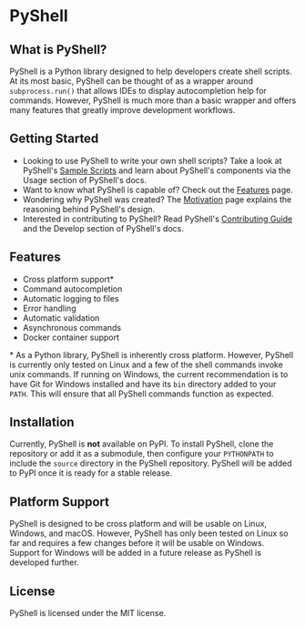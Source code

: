# PyShell
## What is PyShell?
PyShell is a Python library designed to help developers create shell scripts.
At its most basic, PyShell can be thought of as a wrapper around
`subprocess.run()` that allows IDEs to display autocompletion help for commands.
However, PyShell is much more than a basic wrapper and offers many features that
greatly improve development workflows.

## Getting Started
- Looking to use PyShell to write your own shell scripts? Take a look at
  PyShell's [Sample Scripts](learn/sample-scripts.md) and learn about PyShell's
  components via the Usage section of PyShell's docs.
- Want to know what PyShell is capable of? Check out the [Features](develop/features.md)
  page.
- Wondering why PyShell was created? The [Motivation](motivation.md) page
  explains the reasoning behind PyShell's design.
- Interested in contributing to PyShell? Read PyShell's
  [Contributing Guide](develop/contributing.md) and the Develop section of
  PyShell's docs.

## Features
* Cross platform support\*
* Command autocompletion
* Automatic logging to files
* Error handling
* Automatic validation
* Asynchronous commands
* Docker container support

\* As a Python library, PyShell is inherently cross platform. However, PyShell
is currently only tested on Linux and a few of the shell commands invoke unix
commands. If running on Windows, the current recommendation is to have Git for
Windows installed and have its `bin` directory added to your `PATH`. This will
ensure that all PyShell commands function as expected.

## Installation
Currently, PyShell is **not** available on PyPI. To install PyShell, clone the
repository or add it as a submodule, then configure your `PYTHONPATH` to include
the `source` directory in the PyShell repository. PyShell will be added to PyPI
once it is ready for a stable release.

## Platform Support
PyShell is designed to be cross platform and will be usable on Linux, Windows,
and macOS. However, PyShell has only been tested on Linux so far and requires a
few changes before it will be usable on Windows. Support for Windows will be
added in a future release as PyShell is developed further.

## License
PyShell is licensed under the MIT license.
